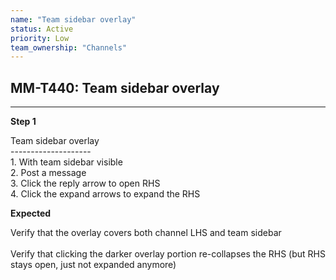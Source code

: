 ```yaml
---
name: "Team sidebar overlay"
status: Active
priority: Low
team_ownership: "Channels"
---
```


## MM-T440: Team sidebar overlay

---

**Step 1**

Team sidebar overlay\
\--------------------\
1\. With team sidebar visible\
2\. Post a message\
3\. Click the reply arrow to open RHS\
4\. Click the expand arrows to expand the RHS

**Expected**

Verify that the overlay covers both channel LHS and team sidebar\
\
Verify that clicking the darker overlay portion re-collapses the RHS (but RHS stays open, just not expanded anymore)
